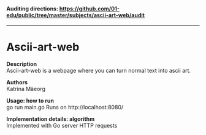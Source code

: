 #### Auditing directions: https://github.com/01-edu/public/tree/master/subjects/ascii-art-web/audit #### 

---  

# Ascii-art-web  

**Description**  
Ascii-art-web is a webpage where you can turn normal text into ascii art.

**Authors**  
Katrina Mäeorg

**Usage: how to run**  
go run main.go
Runs on http://localhost:8080/

**Implementation details: algorithm**  
Implemented with Go server HTTP requests